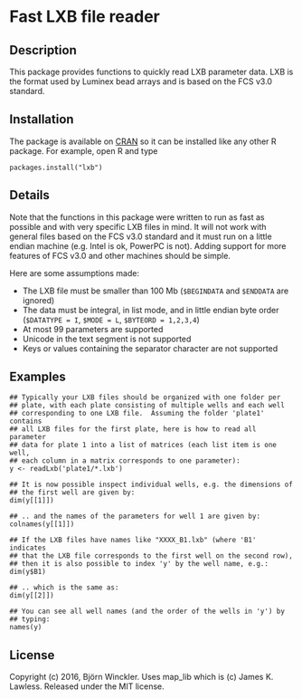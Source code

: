 # Fast LXB file reader

## Description

This package provides functions to quickly read LXB parameter data.  LXB is the
format used by Luminex bead arrays and is based on the FCS v3.0 standard.


## Installation

The package is available on [CRAN](http://cran.r-project.org/web/packages/lxb/)
so it can be installed like any other R package.  For example, open R and type

    packages.install("lxb")


## Details

Note that the functions in this package were written to run as fast as possible
and with very specific LXB files in mind. It will not work with general files
based on the FCS v3.0 standard and it must run on a little endian machine (e.g.
Intel is ok, PowerPC is not). Adding support for more features of FCS v3.0 and
other machines should be simple.

Here are some assumptions made:

-   The LXB file must be smaller than 100 Mb (`$BEGINDATA` and
    `$ENDDATA` are ignored)
-   The data must be integral, in list mode, and in little endian byte order
    (`$DATATYPE = I`, `$MODE = L`, `$BYTEORD = 1,2,3,4`)
-   At most 99 parameters are supported
-   Unicode in the text segment is not supported
-   Keys or values containing the separator character are not supported


## Examples

    ## Typically your LXB files should be organized with one folder per
    ## plate, with each plate consisting of multiple wells and each well
    ## corresponding to one LXB file.  Assuming the folder 'plate1' contains
    ## all LXB files for the first plate, here is how to read all parameter
    ## data for plate 1 into a list of matrices (each list item is one well,
    ## each column in a matrix corresponds to one parameter):
    y <- readLxb('plate1/*.lxb')

    ## It is now possible inspect individual wells, e.g. the dimensions of
    ## the first well are given by:
    dim(y[[1]])

    ## .. and the names of the parameters for well 1 are given by:
    colnames(y[[1]])

    ## If the LXB files have names like "XXXX_B1.lxb" (where 'B1' indicates
    ## that the LXB file corresponds to the first well on the second row),
    ## then it is also possible to index 'y' by the well name, e.g.:
    dim(y$B1)

    ## .. which is the same as:
    dim(y[[2]])

    ## You can see all well names (and the order of the wells in 'y') by
    ## typing:
    names(y)


## License

Copyright (c) 2016, Björn Winckler.  Uses map_lib which is (c) James K.
Lawless.  Released under the MIT license.
